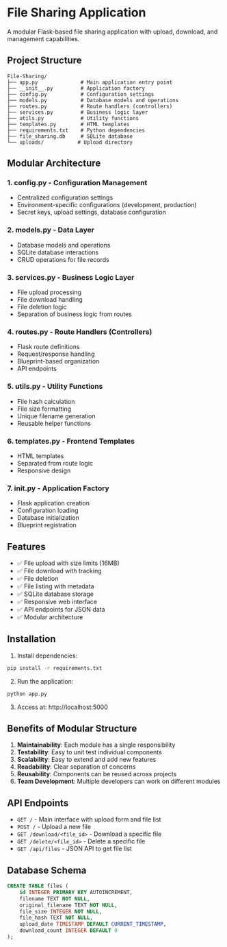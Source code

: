 # File Sharing Application

A modular Flask-based file sharing application with upload, download, and management capabilities.

## Project Structure

```
File-Sharing/
├── app.py              # Main application entry point
├── __init__.py         # Application factory
├── config.py           # Configuration settings
├── models.py           # Database models and operations
├── routes.py           # Route handlers (controllers)
├── services.py         # Business logic layer
├── utils.py            # Utility functions
├── templates.py        # HTML templates
├── requirements.txt    # Python dependencies
├── file_sharing.db     # SQLite database
└── uploads/           # Upload directory
```

## Modular Architecture

### 1. **config.py** - Configuration Management
- Centralized configuration settings
- Environment-specific configurations (development, production)
- Secret keys, upload settings, database configuration

### 2. **models.py** - Data Layer
- Database models and operations
- SQLite database interactions
- CRUD operations for file records

### 3. **services.py** - Business Logic Layer
- File upload processing
- File download handling
- File deletion logic
- Separation of business logic from routes

### 4. **routes.py** - Route Handlers (Controllers)
- Flask route definitions
- Request/response handling
- Blueprint-based organization
- API endpoints

### 5. **utils.py** - Utility Functions
- File hash calculation
- File size formatting
- Unique filename generation
- Reusable helper functions

### 6. **templates.py** - Frontend Templates
- HTML templates
- Separated from route logic
- Responsive design

### 7. **__init__.py** - Application Factory
- Flask application creation
- Configuration loading
- Database initialization
- Blueprint registration

## Features

- ✅ File upload with size limits (16MB)
- ✅ File download with tracking
- ✅ File deletion
- ✅ File listing with metadata
- ✅ SQLite database storage
- ✅ Responsive web interface
- ✅ API endpoints for JSON data
- ✅ Modular architecture

## Installation

1. Install dependencies:
```bash
pip install -r requirements.txt
```

2. Run the application:
```bash
python app.py
```

3. Access at: http://localhost:5000

## Benefits of Modular Structure

1. **Maintainability**: Each module has a single responsibility
2. **Testability**: Easy to unit test individual components
3. **Scalability**: Easy to extend and add new features
4. **Readability**: Clear separation of concerns
5. **Reusability**: Components can be reused across projects
6. **Team Development**: Multiple developers can work on different modules

## API Endpoints

- `GET /` - Main interface with upload form and file list
- `POST /` - Upload a new file
- `GET /download/<file_id>` - Download a specific file
- `GET /delete/<file_id>` - Delete a specific file
- `GET /api/files` - JSON API to get file list

## Database Schema

```sql
CREATE TABLE files (
    id INTEGER PRIMARY KEY AUTOINCREMENT,
    filename TEXT NOT NULL,
    original_filename TEXT NOT NULL,
    file_size INTEGER NOT NULL,
    file_hash TEXT NOT NULL,
    upload_date TIMESTAMP DEFAULT CURRENT_TIMESTAMP,
    download_count INTEGER DEFAULT 0
);
```
